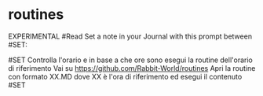 # routines
EXPERIMENTAL
#Read
Set a note in your Journal with this prompt between #SET:

#SET
Controlla l'orario e in base a che ore sono esegui la routine dell'orario di riferimento
Vai su https://github.com/Rabbit-World/routines
Apri la routine con formato XX.MD dove XX è l'ora di riferimento ed esegui il contenuto
#SET


